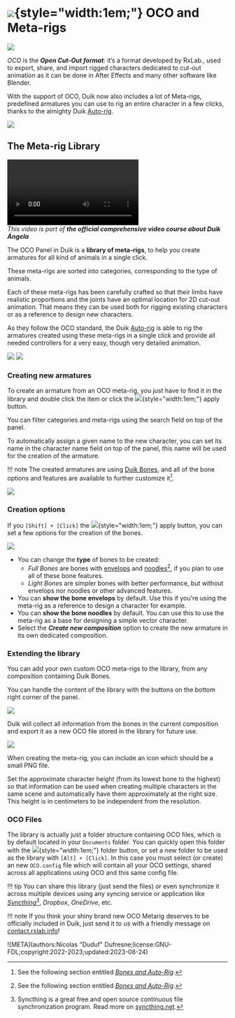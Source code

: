 # ![](../../img/duik/icons/oco.svg){style="width:1em;"} OCO and Meta-rigs

![](../../img/illustration/oco-angela.gif)

*OCO* is the ***Open Cut-Out format***: it’s a format developed by RxLab., used to export, share, and import rigged characters dedicated to cut-out animation as it can be done in After Effects and many other software like Blender.

With the support of OCO, Duik now also includes a lot of Meta-rigs, predefined armatures you can use to rig an entire character in a few clicks, thanks to the almighty Duik [Auto-rig](../bones/autorig/index.md).

![](../../img/duik/oco/oco_panel.png)

## The Meta-rig Library

![RXLAB_VIDEO](https://rxlaboratory.org/wp-content/uploads/rx-videos/Duik17_C08_OCO__EN_720.mp4)  
*This video is part of __the official comprehensive video course about Duik Ángela__*

The OCO Panel in Duik is a **library of meta-rigs**, to help you create armatures for all kind of animals in a single click.

These meta-rigs are sorted into categories, corresponding to the type of animals.

Each of these meta-rigs has been carefully crafted so that their limbs have realistic proportions and the joints have an optimal location for 2D cut-out animation. That means they can be used both for rigging existing characters or as a reference to design new characters.

As they follow the OCO standard, the Duik [Auto-rig](../bones/autorig/index.md) is able to rig the armatures created using these meta-rigs in a single click and provide all needed controllers for a very easy, though very detailed animation.

![](../../img/illustration/man.png)
![](../../img/illustration/raptor.png)

### Creating new armatures

To create an armature from an OCO meta-rig, you just have to find it in the library and double click the item or click the ![](../../img/duik/icons/check.svg){style="width:1em;"} apply button.

You can filter categories and meta-rigs using the search field on top of the panel.

To automatically assign a given name to the new character, you can set its name in the character name field on top of the panel, this name will be used for the creation of the armature.

!!! note
    The created armatures are using [Duik Bones](../bones/index.md), and all of the bone options and features are available to further customize it[^1].

![](../../img/illustration/rabbit_armature.png)

### Creation options

If you `[Shift] + [Click]` the ![](../../img/duik/icons/check.svg){style="width:1em;"} apply button, you can set a few options for the creation of the bones.

![](../../img/duik/oco/creation_options.png)

- You can change the **type** of bones to be created:
    - *Full Bones* are bones with [envelops](../bones/envelops.md) and [noodles](../bones/noodles.md)[^1], if you plan to use all of these bone features.
    - *Light Bones* are simpler bones with better performance, but without envelops nor noodles or other advanced features.
- You can **show the bone envelops** by default. Use this if you're using the meta-rig as a reference to design a character for example.
- You can **show the bone noodles** by default. You can use this to use the meta-rig as a base for designing a simple vector character.
- Select the ***Create new composition*** option to create the new armature in its own dedicated composition.

### Extending the library

You can add your own custom OCO meta-rigs to the library, from any composition containing Duik Bones.

You can handle the content of the library with the buttons on the bottom right corner of the panel.

![](../../img/duik/oco/oco_lib_buttons.png)

Duik will collect all information from the bones in the current composition and export it as a new OCO file stored in the library for future use.

![](../../img/duik/oco/create_metarig.png)

When creating the meta-rig, you can include an icon which should be a small PNG file.

Set the approximate character height (from its lowest bone to the highest) so that information can be used when creating multiple characters in the same scene and automatically have them approximately at the right size. This height is in centimeters to be independent from the resolution.

### OCO Files

The library is actually just a folder structure containing OCO files, which is by default located in your `Documents` folder. You can quickly open this folder with the ![](../../img/duik/icons/folder.svg){style="width:1em;"} folder button, or set a new folder to be used as the library with `[Alt] + [Click]`. In this case you must select (or create) an new `OCO.config` file which will contain all your OCO settings, shared across all applications using OCO and this same config file.

!!! tip
    You can share this library (just send the files) or even synchronize it across multiple devices using any syncing service or application like [*Syncthing*](https://syncthing.net/)[^2], *Dropbox*, *OneDrive*, etc.

!!! note
    If you think your shiny brand new OCO Metarig deserves to be officially included in Duik, just send it to us with a friendly message on [contact.rxlab.info](http://contact.rxlab.info)!

[^1]: See the following section entitled [*Bones and Auto-Rig*](../bones/index.md).

[^2]: Syncthing is a great free and open source continuous file synchronization program. Read more on [syncthing.net](https://syncthing.net/).

![META](authors:Nicolas "Duduf" Dufresne;license:GNU-FDL;copyright:2022-2023;updated:2023-08-24)
